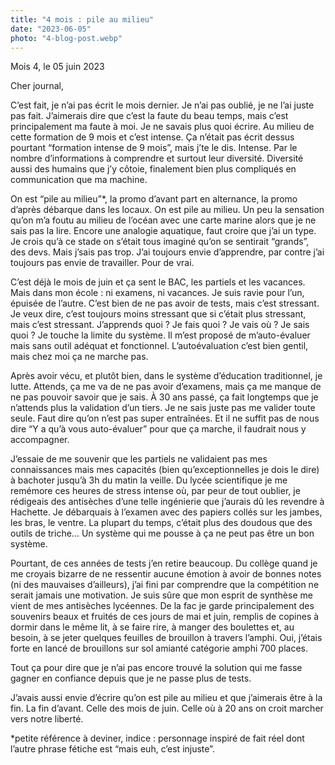 ```yaml
---
title: "4 mois : pile au milieu"
date: "2023-06-05"
photo: "4-blog-post.webp"
---
```

Mois 4, le 05 juin 2023

Cher journal,

C’est fait, je n’ai pas écrit le mois dernier. Je n’ai pas oublié, je ne l’ai juste pas fait. J’aimerais dire que c’est la faute du beau temps, mais c’est principalement ma faute à moi. Je ne savais plus quoi écrire. Au milieu de cette formation de 9 mois et c’est intense. Ça n’était pas écrit dessus pourtant “formation intense de 9 mois”, mais j’te le dis. Intense. Par le nombre d’informations à comprendre et surtout leur diversité. Diversité aussi des humains que j’y côtoie, finalement bien plus compliqués en communication que ma machine.

On est “pile au milieu”*, la promo d’avant part en alternance, la promo d’après débarque dans les locaux. On est pile au milieu. Un peu la sensation qu’on m’a foutu au milieu de l’océan avec une carte marine alors que je ne sais pas la lire. Encore une analogie aquatique, faut croire que j’ai un type. Je crois qu’à ce stade on s’était tous imaginé qu’on se sentirait “grands”, des devs. Mais j’sais pas trop. J’ai toujours envie d’apprendre, par contre j’ai toujours pas envie de travailler. Pour de vrai.

C’est déjà le mois de juin et ça sent le BAC, les partiels et les vacances. Mais dans mon école : ni examens, ni vacances. Je suis ravie pour l’un, épuisée de l’autre. C’est bien de ne pas avoir de tests, mais c’est stressant. Je veux dire, c’est toujours moins stressant que si c’était plus stressant, mais c’est stressant. J’apprends quoi ? Je fais quoi ? Je vais où ? Je sais quoi ? Je touche la limite du système. Il m’est proposé de m’auto-évaluer mais sans outil adéquat et fonctionnel. L’autoévaluation c’est bien gentil, mais chez moi ça ne marche pas.

Après avoir vécu, et plutôt bien, dans le système d’éducation traditionnel, je lutte. Attends, ça me va de ne pas avoir d’examens, mais ça me manque de ne pas pouvoir savoir que je sais. À 30 ans passé, ça fait longtemps que je n’attends plus la validation d’un tiers. Je ne sais juste pas me valider toute seule. Faut dire qu’on n’est pas super entraînées. Et il ne suffit pas de nous dire “Y a qu’à vous auto-évaluer” pour que ça marche, il faudrait nous y accompagner.

J’essaie de me souvenir que les partiels ne validaient pas mes connaissances mais mes capacités (bien qu’exceptionnelles je dois le dire) à bachoter jusqu’à 3h du matin la veille. Du lycée scientifique je me remémore ces heures de stress intense où, par peur de tout oublier, je rédigeais des antisèches d’une telle ingénierie que j’aurais dû les revendre à Hachette. Je débarquais à l’examen avec des papiers collés sur les jambes, les bras, le ventre. La plupart du temps, c’était plus des doudous que des outils de triche... Un système qui me pousse à ça ne peut pas être un bon système.

Pourtant, de ces années de tests j’en retire beaucoup. Du collège quand je me croyais bizarre de ne ressentir aucune émotion à avoir de bonnes notes (ni des mauvaises d’ailleurs), j’ai fini par comprendre que la compétition ne serait jamais une motivation. Je suis sûre que mon esprit de synthèse me vient de mes antisèches lycéennes. De la fac je garde principalement des souvenirs beaux et fruités de ces jours de mai et juin, remplis de copines à dormir dans le même lit, à se faire rire, à manger des boulettes et, au besoin, à se jeter quelques feuilles de brouillon à travers l’amphi. Oui, j’étais forte en lancé de brouillons sur sol amianté catégorie amphi 700 places.

Tout ça pour dire que je n’ai pas encore trouvé la solution qui me fasse gagner en confiance depuis que je ne passe plus de tests.

J’avais aussi envie d’écrire qu’on est pile au milieu et que j’aimerais être à la fin. La fin d’avant. Celle des mois de juin. Celle où à 20 ans on croit marcher vers notre liberté.

*petite référence à deviner, indice : personnage inspiré de fait réel dont l’autre phrase fétiche est “mais euh, c’est injuste”.